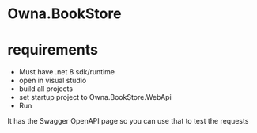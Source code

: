 # Owna.BookStore

# requirements

- Must have .net 8 sdk/runtime
- open in visual studio
- build all projects
- set startup project to Owna.BookStore.WebApi
- Run

It has the Swagger OpenAPI page so you can use that to test the requests
